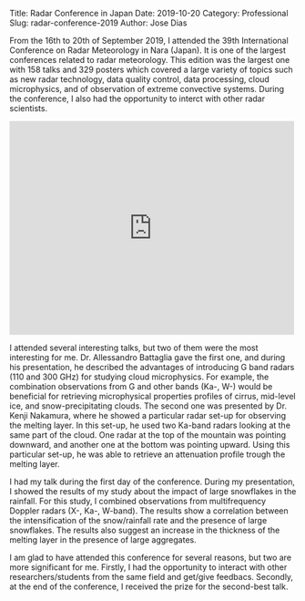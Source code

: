 Title: Radar Conference in Japan
Date: 2019-10-20
Category: Professional
Slug: radar-conference-2019
Author: Jose Dias


From the 16th to 20th of September 2019, I attended the 39th International Conference on Radar Meteorology in Nara (Japan). It is one of the largest conferences related to radar meteorology. This edition was the largest one with 158 talks and 329 posters which covered a large variety of topics such as new radar technology, data quality control, data processing, cloud microphysics, and of observation of extreme convective systems. During the conference, I also had the opportunity to interct with other radar scientists. 

<iframe src="https://www.facebook.com/plugins/post.php?href=https%3A%2F%2Fwww.facebook.com%2Fphoto%2F%3Ffbid%3D2750772008292500%26set%3Da.139874309382296&width=500&show_text=false&height=375&appId" width="500" height="375" style="border:none;overflow:hidden" scrolling="no" frameborder="0" allowTransparency="true" allow="encrypted-media"></iframe>

I attended several interesting talks, but two of them were the most interesting for me. Dr. Allessandro Battaglia gave the first one, and during his presentation, he described the advantages of introducing G band radars (110 and 300 GHz) for studying cloud microphysics. For example, the combination observations from  G and other bands (Ka-, W-) would be beneficial for retrieving microphysical properties profiles of cirrus, mid-level ice, and snow-precipitating clouds. The second one was presented by Dr. Kenji Nakamura, where he showed a particular radar set-up for observing the melting layer. In this set-up, he used two Ka-band radars looking at the same part of the cloud. One radar at the top of the mountain was pointing downward, and another one at the bottom was pointing upward. Using this particular set-up, he was able to retrieve an attenuation profile trough the melting layer. 

I had my talk during the first day of the conference. During my presentation, I showed the results of my study about the impact of large snowflakes in the rainfall. For this study, I combined observations from multifrequency Doppler radars (X-, Ka-, W-band). The results show a correlation between the intensification of the snow/rainfall rate and the presence of large snowflakes. The results also suggest an increase in the thickness of the melting layer in the presence of large aggregates. 

I am glad to have attended this conference for several reasons, but two are more significant for me. Firstly, I had the opportunity to interact with other researchers/students from the same field and get/give feedbacs. Secondly, at the end of the conference, I received the prize for the second-best talk.

